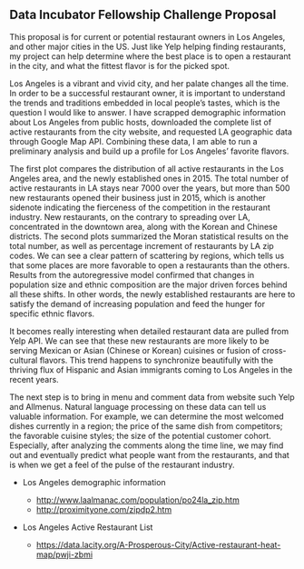 ## Data Incubator Fellowship Challenge Proposal

This proposal is for current or potential restaurant owners in Los Angeles, and other major cities in the US. Just like Yelp helping finding restaurants, my project can help determine where the best place is to open a restaurant in the city, and what the fittest flavor is for the picked spot.

Los Angeles is a vibrant and vivid city, and her palate changes all the time. In order to be a successful restaurant owner, it is important to understand the trends and traditions embedded in local people’s tastes, which is the question I would like to answer. I have scrapped demographic information about Los Angeles from public hosts, downloaded the complete list of active restaurants from the city website, and requested LA geographic data through Google Map API. Combining these data, I am able to run a preliminary analysis and build up a profile for Los Angeles’ favorite flavors.

The first plot compares the distribution of all active restaurants in the Los Angeles area, and the newly established ones in 2015. The total number of active restaurants in LA stays near 7000 over the years, but more than 500 new restaurants opened their business just in 2015, which is another sidenote indicating the fierceness of the competition in the restaurant industry. New restaurants, on the contrary to spreading over LA, concentrated in the downtown area, along with the Korean and Chinese districts. The second plots summarized the Moran statistical results on the total number, as well as percentage increment of restaurants by LA zip codes. We can see a clear pattern of scattering by regions, which tells us that some places are more favorable to open a restaurants than the others. Results from the autoregressive model confirmed that changes in population size and ethnic composition are the major driven forces behind all these shifts. In other words, the newly established restaurants are here to satisfy the demand of increasing population and feed the hunger for specific ethnic flavors.

It becomes really interesting when detailed restaurant data are pulled from Yelp API. We can see that these new restaurants are more likely to be serving Mexican or Asian (Chinese or Korean) cuisines or fusion of cross-cultural flavors. This trend happens to synchronize beautifully with the thriving flux of Hispanic and Asian immigrants coming to Los Angeles in the recent years.

The next step is to bring in menu and comment data from website such Yelp and Allmenus. Natural language processing on these data can tell us valuable information. For example, we can determine the most welcomed dishes currently in a region; the price of the same dish from competitors; the favorable cuisine styles; the size of the potential customer cohort. Especially, after analyzing the comments along the time line, we may find out and eventually predict what people want from the restaurants, and that is when we get a feel of the pulse of the restaurant industry.


* Los Angeles demographic information
  * http://www.laalmanac.com/population/po24la_zip.htm
  * http://proximityone.com/zipdp2.htm


* Los Angeles Active Restaurant List
  * https://data.lacity.org/A-Prosperous-City/Active-restaurant-heat-map/pwji-zbmi
